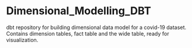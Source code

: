 # Dimensional_Modelling_DBT
dbt repository for building dimensional data model for a covid-19 dataset. Contains dimension tables, fact table and the wide table, ready for visualization.
